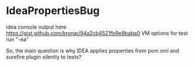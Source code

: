 IdeaPropertiesBug
=================
idea console output here https://gist.github.com/kronar/94a2cb4521fb9e9baba0
VM options for test run "-ea"


So, the main question is why IDEA applies properties from pom.xml and surefire plugin silently to tests? 

